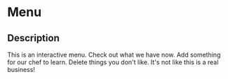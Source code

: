 # Menu

## Description

This is an interactive menu. Check out what we have now. Add something for our chef to learn. Delete things you don't like. It's not like this is a real business!

